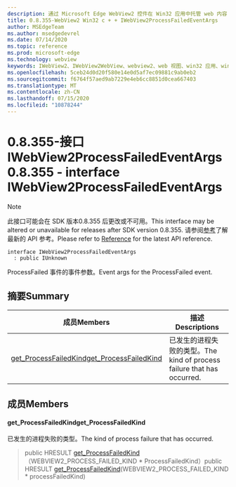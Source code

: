 ```yaml
---
description: 通过 Microsoft Edge WebView2 控件在 Win32 应用中托管 web 内容
title: 0.8.355-WebView2 Win32 c + + IWebView2ProcessFailedEventArgs
author: MSEdgeTeam
ms.author: msedgedevrel
ms.date: 07/14/2020
ms.topic: reference
ms.prod: microsoft-edge
ms.technology: webview
keywords: IWebView2、IWebView2WebView、webview2、web 视图、win32 应用、win32、edge
ms.openlocfilehash: 5ceb24d0d20f580e14e0d5af7ec09881c9ab0eb2
ms.sourcegitcommit: f6764f57aed9ab7229e4eb6cc8851d0cea667403
ms.translationtype: MT
ms.contentlocale: zh-CN
ms.lasthandoff: 07/15/2020
ms.locfileid: "10878244"
---
```

# <span data-ttu-id="11318-104">0.8.355-接口 IWebView2ProcessFailedEventArgs</span><span class="sxs-lookup"><span data-stu-id="11318-104">0.8.355 - interface IWebView2ProcessFailedEventArgs</span></span> 

> [!NOTE]
> <span data-ttu-id="11318-105">此接口可能会在 SDK 版本0.8.355 后更改或不可用。</span><span class="sxs-lookup"><span data-stu-id="11318-105">This interface may be altered or unavailable for releases after SDK version 0.8.355.</span></span> <span data-ttu-id="11318-106">请参阅[参考](../../../webview2-api-reference.md)了解最新的 API 参考。</span><span class="sxs-lookup"><span data-stu-id="11318-106">Please refer to [Reference](../../../webview2-api-reference.md) for the latest API reference.</span></span>

```
interface IWebView2ProcessFailedEventArgs
  : public IUnknown
```

<span data-ttu-id="11318-107">ProcessFailed 事件的事件参数。</span><span class="sxs-lookup"><span data-stu-id="11318-107">Event args for the ProcessFailed event.</span></span>

## <span data-ttu-id="11318-108">摘要</span><span class="sxs-lookup"><span data-stu-id="11318-108">Summary</span></span>

 <span data-ttu-id="11318-109">成员</span><span class="sxs-lookup"><span data-stu-id="11318-109">Members</span></span>                        | <span data-ttu-id="11318-110">描述</span><span class="sxs-lookup"><span data-stu-id="11318-110">Descriptions</span></span>
--------------------------------|---------------------------------------------
[<span data-ttu-id="11318-111">get_ProcessFailedKind</span><span class="sxs-lookup"><span data-stu-id="11318-111">get_ProcessFailedKind</span></span>](#get_processfailedkind) | <span data-ttu-id="11318-112">已发生的进程失败的类型。</span><span class="sxs-lookup"><span data-stu-id="11318-112">The kind of process failure that has occurred.</span></span>

## <span data-ttu-id="11318-113">成员</span><span class="sxs-lookup"><span data-stu-id="11318-113">Members</span></span>

#### <span data-ttu-id="11318-114">get_ProcessFailedKind</span><span class="sxs-lookup"><span data-stu-id="11318-114">get_ProcessFailedKind</span></span> 

<span data-ttu-id="11318-115">已发生的进程失败的类型。</span><span class="sxs-lookup"><span data-stu-id="11318-115">The kind of process failure that has occurred.</span></span>

> <span data-ttu-id="11318-116">public HRESULT [get_ProcessFailedKind](#get_processfailedkind)（WEBVIEW2_PROCESS_FAILED_KIND \* ProcessFailedKind）</span><span class="sxs-lookup"><span data-stu-id="11318-116">public HRESULT [get_ProcessFailedKind](#get_processfailedkind)(WEBVIEW2_PROCESS_FAILED_KIND \* processFailedKind)</span></span>

